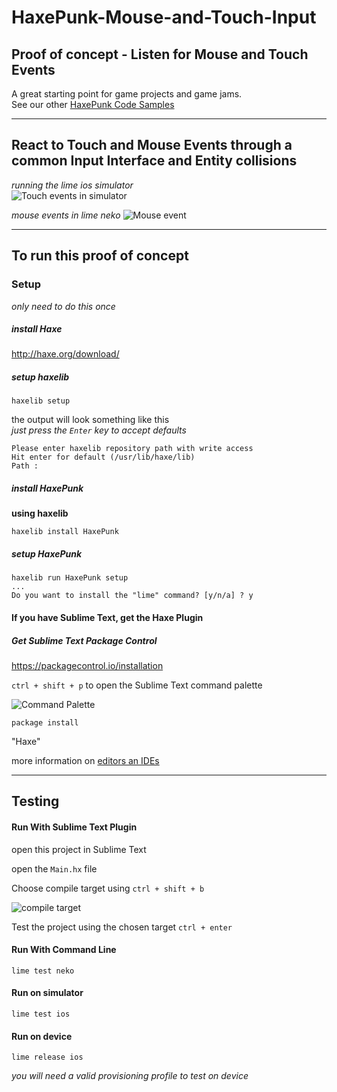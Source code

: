 # HaxePunk-Mouse-and-Touch-Input
## Proof of concept - Listen for Mouse and Touch Events

A great starting point for game projects and game jams.  
See our other [HaxePunk Code Samples](https://github.com/GomaGames?query=HaxePunk)

----

## React to Touch and Mouse Events through a common Input Interface and Entity collisions

_running the lime ios simulator_  
![Touch events in simulator](http://zippy.gfycat.com/InfantileJubilantAdouri.gif)

_mouse events in lime neko_
![Mouse event](http://zippy.gfycat.com/BlackLoathsomeIbisbill.gif)

----

## To run this proof of concept

### Setup
_only need to do this once_

##### install Haxe  
http://haxe.org/download/

##### setup haxelib  

````
haxelib setup
````
the output will look something like this  
_just press the `Enter` key to accept defaults_

````
Please enter haxelib repository path with write access
Hit enter for default (/usr/lib/haxe/lib)
Path : 
````

##### install HaxePunk  
__using haxelib__

````
haxelib install HaxePunk
````

##### setup HaxePunk

````
haxelib run HaxePunk setup
...
Do you want to install the "lime" command? [y/n/a] ? y
````

#### If you have Sublime Text, get the Haxe Plugin

##### Get Sublime Text Package Control  
https://packagecontrol.io/installation

`ctrl + shift + p` to open the Sublime Text command palette  

![Command Palette](http://i.imgur.com/UlD29KO.png)

````
package install
````
"Haxe"

more information on [editors an IDEs](http://haxe.org/documentation/introduction/editors-and-ides.html#sublime)

----

## Testing

#### Run With Sublime Text Plugin

open this project in Sublime Text

open the `Main.hx` file

Choose compile target using `ctrl + shift + b`  

![compile target](http://i.imgur.com/8wFfZSe.png)

Test the project using the chosen target `ctrl + enter`


#### Run With Command Line

````
lime test neko 
````

#### Run on simulator

````
lime test ios
````

#### Run on device

````
lime release ios
````
_you will need a valid provisioning profile to test on device_